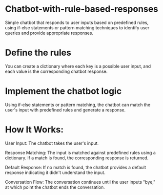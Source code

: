 # Chatbot-with-rule-based-responses
Simple chatbot that responds to user inputs based on predefined rules, using if-else statements or pattern matching techniques to identify user queries and provide appropriate responses.

# Define the rules
You can create a dictionary where each key is a possible user input, and each value is the corresponding chatbot response.

# Implement the chatbot logic
Using if-else statements or pattern matching, the chatbot can match the user's input with predefined rules and generate a response.

# How It Works:

User Input: The chatbot takes the user's input.

Response Matching: The input is matched against predefined rules using a dictionary. If a match is found, the corresponding response is returned.

Default Response: If no match is found, the chatbot provides a default response indicating it didn't understand the input.

Conversation Flow: The conversation continues until the user inputs "bye," at which point the chatbot ends the conversation.


